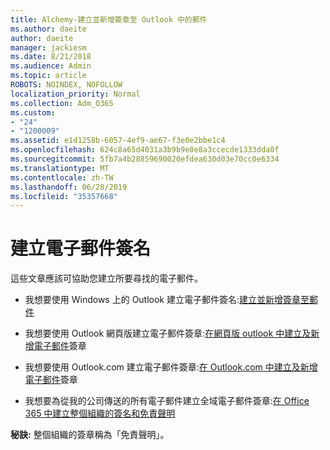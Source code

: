 ```yaml
---
title: Alchemy-建立並新增簽章至 Outlook 中的郵件
ms.author: daeite
author: daeite
manager: jackiesm
ms.date: 8/21/2018
ms.audience: Admin
ms.topic: article
ROBOTS: NOINDEX, NOFOLLOW
localization_priority: Normal
ms.collection: Adm_O365
ms.custom:
- "24"
- "1200009"
ms.assetid: e1d1258b-6057-4ef9-ae67-f3e0e2bbe1c4
ms.openlocfilehash: 624c8a65d4031a3b9b9e0e8a3ccecde1333dda0f
ms.sourcegitcommit: 5fb7a4b28859690020efdea630d03e70cc0e6334
ms.translationtype: MT
ms.contentlocale: zh-TW
ms.lasthandoff: 06/28/2019
ms.locfileid: "35357668"
---
```

# <a name="creating-email-signatures"></a>建立電子郵件簽名

這些文章應該可協助您建立所要尋找的電子郵件。
  
- 我想要使用 Windows 上的 Outlook 建立電子郵件簽名:[建立並新增簽章至郵件](https://support.office.com/article/8ee5d4f4-68fd-464a-a1c1-0e1c80bb27f2.aspx)
  
- 我想要使用 Outlook 網頁版建立電子郵件簽章:[在網頁版 outlook 中建立及新增電子郵件](https://support.office.com/article/5ff9dcfd-d3f1-447b-b2e9-39f91b074ea3.aspx)簽章

- 我想要使用 Outlook.com 建立電子郵件簽章:[在 Outlook.com 中建立及新增電子郵件](https://support.office.com/article/776d9006-abdf-444e-b5b7-a61821dff034.aspx)簽章

- 我想要為從我的公司傳送的所有電子郵件建立全域電子郵件簽章:[在 Office 365 中建立整個組織的簽名和免責聲明](https://support.office.com/article/2d75860f-c527-4352-a7f6-73eba54c0c72.aspx)

 **秘訣:** 整個組織的簽章稱為「免責聲明」。
  
